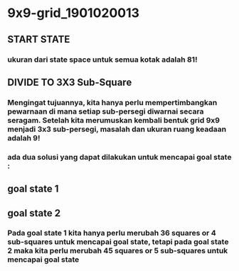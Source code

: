 # 9x9-grid_1901020013
## START STATE

### ukuran dari state space untuk semua kotak adalah **81!**

## DIVIDE TO 3X3 Sub-Square

 ### Mengingat tujuannya, kita hanya perlu mempertimbangkan pewarnaan di mana setiap sub-persegi diwarnai secara seragam.  Setelah kita merumuskan kembali bentuk grid 9x9 menjadi 3x3 sub-persegi, masalah dan ukuran ruang keadaan adalah **9!**

### ada dua solusi yang dapat dilakukan untuk mencapai goal state :
## goal state 1

## goal state 2

### Pada goal state 1 kita hanya perlu merubah 36 squares or 4 sub-squares untuk mencapai goal state, tetapi pada goal state 2 maka kita perlu merubah 45 squares or 5 sub-squares untuk mencapai goal state
